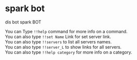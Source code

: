 # spark bot
dis bot
spark
BOT

You can Type `!!help` command for more info on a command. <br>
You can also type `!!set Name` Link for set server link.<br>
You can also type `!!servers` to list all servers names. <br>
You can also type `!!server_L` to show links for all servers. <br>
You can also type `!!help category` for more info on a category. <br>
